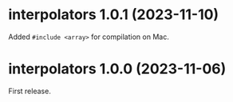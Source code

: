 # interpolators 1.0.1 (2023-11-10)

Added `#include <array>` for compilation on Mac.


# interpolators 1.0.0 (2023-11-06)

First release.
